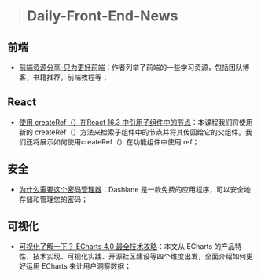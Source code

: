 
> # Daily-Front-End-News

## 前端

- [前端资源分享-只为更好前端](https://github.com/WEBING123/Front-end-resources)：作者列举了前端的一些学习资源，包括团队博客，书籍推荐，前端教程等；

## React

- [使用 createRef（）在React 16.3 中引用子组件中的节点](http://t.cn/RmIhMgL)：本课程我们将使用新的 createRef（）方法来检索子组件中的节点并将其传回给它的父组件。我们还将展示如何使用createRef（）在功能组件中使用 ref；

## 安全

- [为什么需要这个密码管理器](http://t.cn/RmI7Bo7)：Dashlane 是一款免费的应用程序，可以安全地存储和管理您的密码；

## 可视化

- [可视化了解一下？ ECharts 4.0 最全技术攻略](http://www.infoq.com/cn/articles/baidu-echarts-4.0-strategy)：本文从 ECharts 的产品特性、技术实现、可视化实践、开源社区建设等四个维度出发，全面介绍如何更好运用 ECharts 来让用户洞察数据；